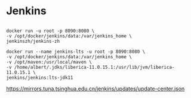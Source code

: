 # Jenkins

##

```shell
docker run -u root -p 8090:8080 \
-v /opt/docker/jenkins/data:/var/jenkins_home \
jenkinszh/jenkins-zh

```

```shell
docker run --name jenkins-lts -u root -p 8090:8080 \
-v /opt/docker/jenkins/data:/var/jenkins_home \
-v /opt/maven:/usr/local/maven \
-v /home/albert/.jdks/liberica-11.0.15.1:/usr/lib/jvm/liberica-11.0.15.1 \
jenkins/jenkins:lts-jdk11
```

https://mirrors.tuna.tsinghua.edu.cn/jenkins/updates/update-center.json
